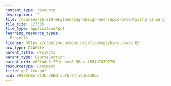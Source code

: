 ```yaml
---
content_type: resource
description: ''
file: /courses/16-810-engineering-design-and-rapid-prototyping-january-iap-2005/e9865b8e353b266dad7b94fa5de540be_gp7_fea.pdf
file_size: 127335
file_type: application/pdf
learning_resource_types:
- Projects
license: https://creativecommons.org/licenses/by-nc-sa/4.0/
ocw_type: OCWFile
parent_title: Projects
parent_type: CourseSection
parent_uid: e89fade9-721e-eee0-98ac-f554d7439279
resourcetype: Document
title: gp7_fea.pdf
uid: e9865b8e-353b-266d-ad7b-94fa5de540be
---
```

